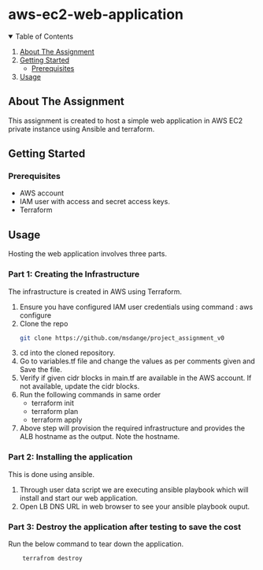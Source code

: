# aws-ec2-web-application

<!-- TABLE OF CONTENTS -->
<details open="open">
  <summary>Table of Contents</summary>
  <ol>
    <li>
      <a href="#about-the-Assignment">About The Assignment</a>
    </li>
    <li>
      <a href="#getting-started">Getting Started</a>
      <ul>
        <li><a href="#prerequisites">Prerequisites</a></li>
      </ul>
    </li>
    <li><a href="#usage">Usage</a></li>
  </ol>
</details>



<!-- ABOUT THE ASSIGNMENT -->
## About The Assignment

This assignment is created to host a simple web application in AWS EC2 private instance using Ansible and terraform.

<!-- GETTING STARTED -->
## Getting Started

### Prerequisites

* AWS account
* IAM user with access and secret access keys.
* Terraform

<!-- USAGE -->
## Usage

Hosting the web application involves three parts.

### Part 1: Creating the Infrastructure

The infrastructure is created in AWS using Terraform.

1. Ensure you have configured IAM user credentials using command : aws configure
2. Clone the repo
   ```sh
   git clone https://github.com/msdange/project_assignment_v0
   ```
3. cd into the cloned repository.
4. Go to variables.tf file and change the values as per comments given and Save the file.
5. Verify if given cidr blocks in main.tf are available in the AWS account. If not available, update the cidr blocks.
6. Run the following commands in same order
    - terraform init
    - terraform plan
    - terraform apply
 7. Above step will provision the required infrastructure and provides the ALB hostname as the output. Note the hostname.

### Part 2: Installing the application

This is done using ansible.

1. Through user data script we are executing ansible playbook which will install and start our web application.
2. Open LB DNS URL in web browser to see your ansible playbook ouput.

### Part 3: Destroy the application after testing to save the cost

Run the below command to tear down the application.
```sh
    terrafrom destroy
```

